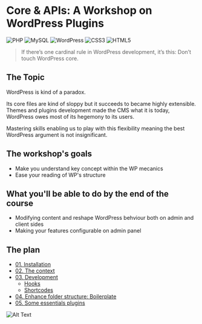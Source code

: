 #  Core & APIs: A Workshop on WordPress Plugins

![PHP](https://img.shields.io/badge/php-%23777BB4.svg?style=for-the-badge&logo=php&logoColor=white) ![MySQL](https://img.shields.io/badge/mysql-%2300f.svg?style=for-the-badge&logo=mysql&logoColor=white) ![WordPress](https://img.shields.io/badge/WordPress-%23117AC9.svg?style=for-the-badge&logo=WordPress&logoColor=white) ![CSS3](https://img.shields.io/badge/css3-%231572B6.svg?style=for-the-badge&logo=css3&logoColor=white) ![HTML5](https://img.shields.io/badge/html5-%23E34F26.svg?style=for-the-badge&logo=html5&logoColor=white)

> If there’s one cardinal rule in WordPress development, it’s this: Don’t touch WordPress core.

## The Topic 
WordPress is kind of a paradox. 

Its core files are kind of sloppy but it succeeds to became highly extensible. Themes and plugins development made the CMS what it is today, WordPress owes most of its hegemony to its users. 

Mastering skills enabling us to play with this flexibility meaning the best WordPress argument is not insignificant.

## The workshop's goals
* Make you understand key concept within the WP mecanics
* Ease your reading of WP's structure 

## What you'll be able to do by the end of the course 
* Modifying content and reshape WordPress behviour both on admin and client sides
* Making your features configurable on admin panel

## The plan

- [01. Installation](/)
- [02. The context](/)
- [03. Development](/)
	- [Hooks](./content/hooks)
	- [Shortcodes](./content/shortcodes)
- [04. Enhance folder structure: Boilerplate](https://wppb.me/)
- [05. Some essentials plugins](https://wppb.me/)

![Alt Text](https://c.tenor.com/enoxxJtm0yMAAAAC/neo-plugging-to-matrix.gif)
